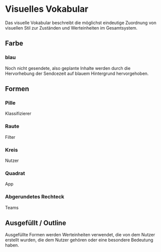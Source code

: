 # Visuelles Vokabular

Das visuelle Vokabular beschreibt die möglichst eindeutige Zuordnung von visuellen Stil zur Zuständen und Werteinheiten im Gesamtsystem.

## Farbe

### blau

Noch nicht gesendete, also geplante Inhalte werden durch die Hervorhebung der Sendcezeit auf blauem Hintergrund hervorgehoben.

## Formen

### Pille

Klassifizierer

### Raute

Filter

### Kreis

Nutzer

### Quadrat

App

### Abgerundetes Rechteck

Teams

## Ausgefüllt / Outline

Ausgefüllte Formen werden Werteinheiten verwendet, die von dem Nutzer erstellt wurden, die dem Nutzer gehören oder eine besondere Bedeutung haben.